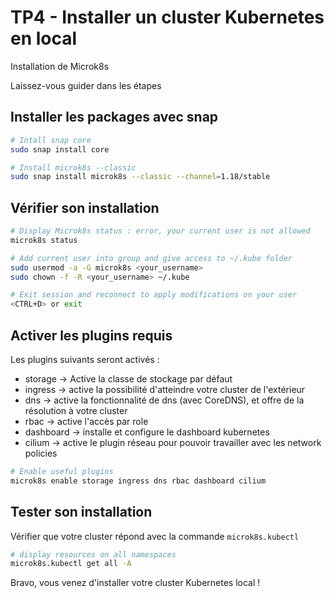 # TP4 - Installer un cluster Kubernetes en local

Installation de Microk8s

Laissez-vous guider dans les étapes

## Installer les packages avec snap

```bash
# Intall snap core
sudo snap install core

# Install microk8s --classic
sudo snap install microk8s --classic --channel=1.18/stable
```

## Vérifier son installation

```bash
# Display Microk8s status : error, your current user is not allowed
microk8s status

# Add current user into group and give access to ~/.kube folder
sudo usermod -a -G microk8s <your_username>
sudo chown -f -R <your_username> ~/.kube

# Exit session and reconnect to apply modifications on your user
<CTRL+D> or exit
```

## Activer les plugins requis

Les plugins suivants seront activés :

* storage -> Active la classe de stockage par défaut
* ingress -> active la possibilité d'atteindre votre cluster de l'extérieur
* dns -> active la fonctionnalité de dns (avec CoreDNS), et offre de la résolution à votre cluster
* rbac -> active l'accès par role
* dashboard -> installe et configure le dashboard kubernetes
* cilium -> active le plugin réseau pour pouvoir travailler avec les network policies

```bash
# Enable useful plugins
microk8s enable storage ingress dns rbac dashboard cilium
```

## Tester son installation

Vérifier que votre cluster répond avec la commande `microk8s.kubectl`

```bash
# display resources on all namespaces
microk8s.kubectl get all -A
```

Bravo, vous venez d'installer votre cluster Kubernetes local !

